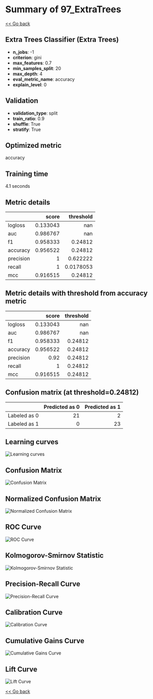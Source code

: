 # Summary of 97_ExtraTrees

[<< Go back](../README.md)


## Extra Trees Classifier (Extra Trees)
- **n_jobs**: -1
- **criterion**: gini
- **max_features**: 0.7
- **min_samples_split**: 20
- **max_depth**: 4
- **eval_metric_name**: accuracy
- **explain_level**: 0

## Validation
 - **validation_type**: split
 - **train_ratio**: 0.9
 - **shuffle**: True
 - **stratify**: True

## Optimized metric
accuracy

## Training time

4.1 seconds

## Metric details
|           |    score |   threshold |
|:----------|---------:|------------:|
| logloss   | 0.133043 | nan         |
| auc       | 0.986767 | nan         |
| f1        | 0.958333 |   0.24812   |
| accuracy  | 0.956522 |   0.24812   |
| precision | 1        |   0.622222  |
| recall    | 1        |   0.0178053 |
| mcc       | 0.916515 |   0.24812   |


## Metric details with threshold from accuracy metric
|           |    score |   threshold |
|:----------|---------:|------------:|
| logloss   | 0.133043 |   nan       |
| auc       | 0.986767 |   nan       |
| f1        | 0.958333 |     0.24812 |
| accuracy  | 0.956522 |     0.24812 |
| precision | 0.92     |     0.24812 |
| recall    | 1        |     0.24812 |
| mcc       | 0.916515 |     0.24812 |


## Confusion matrix (at threshold=0.24812)
|              |   Predicted as 0 |   Predicted as 1 |
|:-------------|-----------------:|-----------------:|
| Labeled as 0 |               21 |                2 |
| Labeled as 1 |                0 |               23 |

## Learning curves
![Learning curves](learning_curves.png)
## Confusion Matrix

![Confusion Matrix](confusion_matrix.png)


## Normalized Confusion Matrix

![Normalized Confusion Matrix](confusion_matrix_normalized.png)


## ROC Curve

![ROC Curve](roc_curve.png)


## Kolmogorov-Smirnov Statistic

![Kolmogorov-Smirnov Statistic](ks_statistic.png)


## Precision-Recall Curve

![Precision-Recall Curve](precision_recall_curve.png)


## Calibration Curve

![Calibration Curve](calibration_curve_curve.png)


## Cumulative Gains Curve

![Cumulative Gains Curve](cumulative_gains_curve.png)


## Lift Curve

![Lift Curve](lift_curve.png)



[<< Go back](../README.md)
